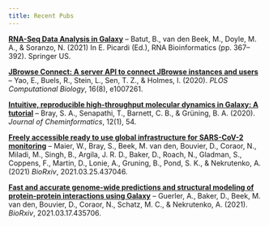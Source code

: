 ```yaml
---
title: Recent Pubs
---
```


**[RNA-Seq Data Analysis in Galaxy](https://doi.org/10.1007/978-1-0716-1307-8_20)** – Batut, B., van den Beek, M., Doyle, M. A., &amp; Soranzo, N. (2021)
 In E. Picardi (Ed.), RNA Bioinformatics (pp. 367–392). Springer US.
 
**[JBrowse Connect: A server API to connect JBrowse instances and users](https://doi.org/10.1371/journal.pcbi.1007261)** – Yao, E., Buels, R., Stein, L., Sen, T. Z., &amp; Holmes, I. (2020). *PLOS Computational Biology*, 16(8), e1007261.
 
**[Intuitive, reproducible high-throughput molecular dynamics in Galaxy: A tutorial](https://doi.org/10.1186/s13321-020-00451-6)** – Bray, S. A., Senapathi, T., Barnett, C. B., &amp; Grüning, B. A. (2020). *Journal of Cheminformatics*, 12(1), 54.
 
**[Freely accessible ready to use global infrastructure for SARS-CoV-2 monitoring](https://doi.org/10.1101/2021.03.25.437046)** – Maier, W., Bray, S., Beek, M. van den, Bouvier, D., Coraor, N., Miladi, M., Singh, B., Argila, J. R. D., Baker, D., Roach, N., Gladman, S., Coppens, F., Martin, D., Lonie, A., Gruning, B., Pond, S. K., &amp; Nekrutenko, A. (2021) *BioRxiv*, 2021.03.25.437046.

**[Fast and accurate genome-wide predictions and structural modeling of protein-protein interactions using Galaxy](https://doi.org/10.1101/2021.03.17.435706)** – Guerler, A., Baker, D., Beek, M. van den, Bouvier, D., Coraor, N., Schatz, M. C., &amp; Nekrutenko, A. (2021). *BioRxiv*, 2021.03.17.435706.
